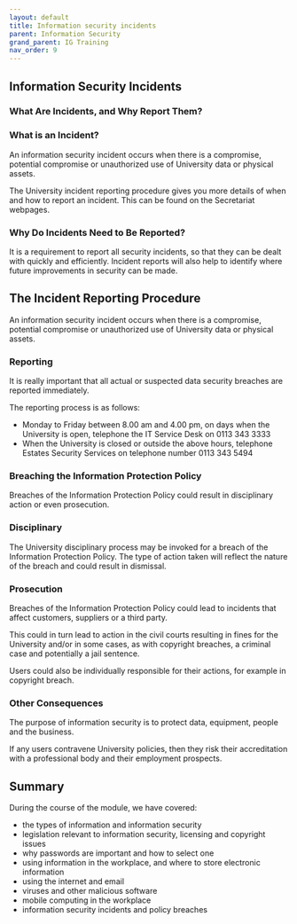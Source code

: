 ```yaml
---
layout: default
title: Information security incidents
parent: Information Security
grand_parent: IG Training
nav_order: 9
---
```


## Information Security Incidents

### What Are Incidents, and Why Report Them?

### What is an Incident?

An information security incident occurs when there is a compromise, potential compromise or unauthorized use of University data or physical assets.

The University incident reporting procedure gives you more details of when and how to report an incident. This can be found on the Secretariat webpages.

### Why Do Incidents Need to Be Reported?

It is a requirement to report all security incidents, so that they can be dealt with quickly and efficiently. Incident reports will also help to identify where future improvements in security can be made.


## The Incident Reporting Procedure

An information security incident occurs when there is a compromise, potential compromise or unauthorized use of University data or physical assets.

### Reporting

It is really important that all actual or suspected data security breaches are reported immediately.

The reporting process is as follows:

- Monday to Friday between 8.00 am and 4.00 pm, on days when the University is open, telephone the IT Service Desk on 0113 343 3333
- When the University is closed or outside the above hours, telephone Estates Security Services on telephone number 0113 343 5494

### Breaching the Information Protection Policy

Breaches of the Information Protection Policy could result in disciplinary action or even prosecution.

### Disciplinary

The University disciplinary process may be invoked for a breach of the Information Protection Policy. The type of action taken will reflect the nature of the breach and could result in dismissal.

### Prosecution

Breaches of the Information Protection Policy could lead to incidents that affect customers, suppliers or a third party.

This could in turn lead to action in the civil courts resulting in fines for the University and/or in some cases, as with copyright breaches, a criminal case and potentially a jail sentence.

Users could also be individually responsible for their actions, for example in copyright breach.

### Other Consequences

The purpose of information security is to protect data, equipment, people and the business.

If any users contravene University policies, then they risk their accreditation with a professional body and their employment prospects.

## Summary

During the course of the module, we have covered:

- the types of information and information security
- legislation relevant to information security, licensing and copyright issues
- why passwords are important and how to select one
- using information in the workplace, and where to store electronic information
- using the internet and email
- viruses and other malicious software
- mobile computing in the workplace
- information security incidents and policy breaches

